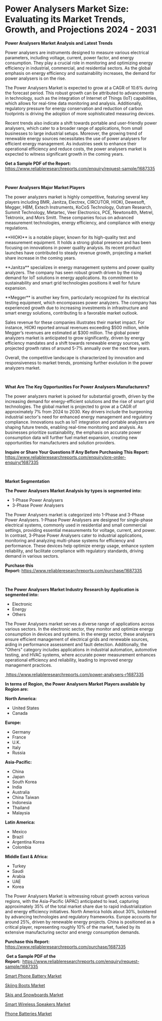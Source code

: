 <p><h1>Power Analysers Market Size: Evaluating its Market Trends, Growth, and Projections 2024 - 2031</h1></p><p><strong>Power Analysers Market Analysis and Latest Trends</strong></p>
<p><p>Power analysers are instruments designed to measure various electrical parameters, including voltage, current, power factor, and energy consumption. They play a crucial role in monitoring and optimizing energy efficiency in industrial, commercial, and residential sectors. As the global emphasis on energy efficiency and sustainability increases, the demand for power analysers is on the rise.</p><p>The Power Analysers Market is expected to grow at a CAGR of 10.6% during the forecast period. This robust growth can be attributed to advancements in technology, such as the integration of Internet of Things (IoT) capabilities, which allows for real-time data monitoring and analysis. Additionally, regulatory pressure for energy conservation and reduction of carbon footprints is driving the adoption of more sophisticated measuring devices. </p><p>Recent trends also indicate a shift towards portable and user-friendly power analysers, which cater to a broader range of applications, from small businesses to large industrial setups. Moreover, the growing trend of renewable energy sources necessitates the use of power analysers for efficient energy management. As industries seek to enhance their operational efficiency and reduce costs, the power analysers market is expected to witness significant growth in the coming years.</p></p>
<p><strong>Get a Sample PDF of the Report:&nbsp;</strong> <a href="https://www.reliableresearchreports.com/enquiry/request-sample/1687335?utm_campaign=1616&utm_medium=2&utm_source=Github&utm_content=ia&utm_term=19102024&utm_id=power-analysers">https://www.reliableresearchreports.com/enquiry/request-sample/1687335</a></p>
<p>&nbsp;</p>
<p><strong>Power Analysers Major Market Players</strong></p>
<p><p>The power analyzers market is highly competitive, featuring several key players including BMR, Janitza, Electrex, CIRCUTOR, HIOKI, Dewesoft, Megger, HBM, Extech Instruments, KoCoS Technology, Outram Research, Summit Technology, Metartec, Veer Electronics, PCE, Newtons4th, Metrel, Tektronix, and Mors Smitt. These companies focus on advanced measurement technologies, energy efficiency, and compliance with energy regulations.</p><p>**HIOKI** is a notable player, known for its high-quality test and measurement equipment. It holds a strong global presence and has been focusing on innovations in power quality analysis. Its recent product launches have contributed to steady revenue growth, projecting a market share increase in the coming years.</p><p>**Janitza** specializes in energy management systems and power quality analyzers. The company has seen robust growth driven by the rising demand for IoT solutions in energy applications. Its commitment to sustainability and smart grid technologies positions it well for future expansion.</p><p>**Megger** is another key firm, particularly recognized for its electrical testing equipment, which encompasses power analyzers. The company has experienced growth due to increasing investments in infrastructure and smart energy solutions, contributing to a favorable market outlook.</p><p>Sales revenue for these companies illustrates their market impact. For instance, HIOKI reported annual revenues exceeding $500 million, while Megger’s revenues are estimated at $300 million. The global power analyzers market is anticipated to grow significantly, driven by energy efficiency mandates and a shift towards renewable energy sources, with projected growth rates of around 5-7% annually over the next few years.</p><p>Overall, the competitive landscape is characterized by innovation and responsiveness to market trends, promising further evolution in the power analyzers market.</p></p>
<p>&nbsp;</p>
<p><strong>What Are The Key Opportunities For Power Analysers Manufacturers?</strong></p>
<p><p>The power analyzers market is poised for substantial growth, driven by the increasing demand for energy-efficient solutions and the rise of smart grid technologies. The global market is projected to grow at a CAGR of approximately 7% from 2024 to 2030. Key drivers include the burgeoning industrial sector's need for enhanced energy management and regulatory compliance. Innovations such as IoT integration and portable analyzers are shaping future trends, enabling real-time monitoring and analysis. As businesses prioritize sustainability, the emphasis on accurate power consumption data will further fuel market expansion, creating new opportunities for manufacturers and solution providers.</p></p>
<p><strong>Inquire or Share Your Questions If Any Before Purchasing This Report:</strong> <a href="https://www.reliableresearchreports.com/enquiry/pre-order-enquiry/1687335?utm_campaign=1616&utm_medium=2&utm_source=Github&utm_content=ia&utm_term=19102024&utm_id=power-analysers">https://www.reliableresearchreports.com/enquiry/pre-order-enquiry/1687335</a></p>
<p>&nbsp;</p>
<p><strong>Market Segmentation</strong></p>
<p><strong>The Power Analysers Market Analysis by types is segmented into:</strong></p>
<p><ul><li>1-Phase Power Analysers</li><li>3-Phase Power Analysers</li></ul></p>
<p><p>The Power Analysers market is categorized into 1-Phase and 3-Phase Power Analysers. 1-Phase Power Analysers are designed for single-phase electrical systems, commonly used in residential and small commercial settings, providing essential measurements for voltage, current, and power. In contrast, 3-Phase Power Analysers cater to industrial applications, monitoring and analyzing multi-phase systems for efficiency and performance. These devices help optimize energy usage, enhance system reliability, and facilitate compliance with regulatory standards, driving demand in various sectors.</p></p>
<p><strong>Purchase this Report:&nbsp;</strong><a href="https://www.reliableresearchreports.com/purchase/1687335?utm_campaign=1616&utm_medium=2&utm_source=Github&utm_content=ia&utm_term=19102024&utm_id=power-analysers">https://www.reliableresearchreports.com/purchase/1687335</a></p>
<p>&nbsp;</p>
<p><strong>The Power Analysers Market Industry Research by Application is segmented into:</strong></p>
<p><ul><li>Electronic</li><li>Energy</li><li>Others</li></ul></p>
<p><p>The Power Analysers market serves a diverse range of applications across various sectors. In the electronic sector, they monitor and optimize energy consumption in devices and systems. In the energy sector, these analysers ensure efficient management of electrical grids and renewable sources, aiding in performance assessment and fault detection. Additionally, the "Others" category includes applications in industrial automation, automotive testing, and HVAC systems, where accurate power measurement enhances operational efficiency and reliability, leading to improved energy management practices.</p></p>
<p><a href="https://www.reliableresearchreports.com/power-analysers-r1687335?utm_campaign=1616&utm_medium=2&utm_source=Github&utm_content=ia&utm_term=19102024&utm_id=power-analysers">&nbsp;https://www.reliableresearchreports.com/power-analysers-r1687335</a></p>
<p><strong>In terms of Region, the Power Analysers Market Players available by Region are:</strong></p>
<p>
    <p> <strong> North America: </strong>
        <ul>
            <li>United States</li>
            <li>Canada</li>
        </ul>
        </p> 
    <p> <strong> Europe: </strong>
        <ul>
            <li>Germany</li>
            <li>France</li>
            <li>U.K.</li>
            <li>Italy</li>
            <li>Russia</li>
        </ul>
        </p> 
    <p> <strong> Asia-Pacific: </strong>
        <ul>
            <li>China</li>
            <li>Japan</li>
            <li>South Korea</li>
            <li>India</li>
            <li>Australia</li>
            <li>China Taiwan</li>
            <li>Indonesia</li>
            <li>Thailand</li>
            <li>Malaysia</li>
        </ul>
        </p> 
    <p> <strong> Latin America: </strong>
        <ul>
            <li>Mexico</li>
            <li>Brazil</li>
            <li>Argentina Korea</li>
            <li>Colombia</li>
        </ul>
        </p> 
    <p> <strong> Middle East & Africa: </strong>
        <ul>
            <li>Turkey</li>
            <li>Saudi</li>
            <li>Arabia</li>
            <li>UAE</li>
            <li>Korea</li>
        </ul>
    </p>
    </p>
<p><p>The Power Analysers Market is witnessing robust growth across various regions, with the Asia-Pacific (APAC) anticipated to lead, capturing approximately 35% of the total market share due to rapid industrialization and energy efficiency initiatives. North America holds about 30%, bolstered by advancing technologies and regulatory frameworks. Europe accounts for around 25%, driven by renewable energy projects. China is positioned as a critical player, representing roughly 10% of the market, fueled by its extensive manufacturing sector and energy consumption demands.</p></p>
<p><strong>Purchase this Report: </strong><a href="https://www.reliableresearchreports.com/purchase/1687335?utm_campaign=1616&utm_medium=2&utm_source=Github&utm_content=ia&utm_term=19102024&utm_id=power-analysers">https://www.reliableresearchreports.com/purchase/1687335</a></p>
<p>&nbsp;<strong>Get a Sample PDF of the Report:&nbsp;&nbsp;</strong><a href="https://www.reliableresearchreports.com/enquiry/request-sample/1687335?utm_campaign=1616&utm_medium=2&utm_source=Github&utm_content=ia&utm_term=19102024&utm_id=power-analysers">https://www.reliableresearchreports.com/enquiry/request-sample/1687335</a></p>
<p><strong></strong></p>
<p><p><a href="https://www.linkedin.com/pulse/navigating-smart-phone-battery-market-expert-analysis-forecast-v9hff?utm_campaign=1616&utm_medium=2&utm_source=Github&utm_content=ia&utm_term=19102024&utm_id=power-analysers">Smart Phone Battery Market</a></p><p><a href="https://www.linkedin.com/pulse/skiing-boots-market-essentials-key-players-demand-drivers-roi-onfef?utm_campaign=1616&utm_medium=2&utm_source=Github&utm_content=ia&utm_term=19102024&utm_id=power-analysers">Skiing Boots Market</a></p><p><a href="https://www.linkedin.com/pulse/skis-snowboards-industry-insights-report-analyzing-market-trends-o2nbf?utm_campaign=1616&utm_medium=2&utm_source=Github&utm_content=ia&utm_term=19102024&utm_id=power-analysers">Skis and Snowboards Market</a></p><p><a href="https://www.linkedin.com/pulse/smart-wireless-speakers-market-drivers-challenges-forecast-2024-2031-a205f?utm_campaign=1616&utm_medium=2&utm_source=Github&utm_content=ia&utm_term=19102024&utm_id=power-analysers">Smart Wireless Speakers Market</a></p><p><a href="https://www.linkedin.com/pulse/navigating-phone-batteries-market-expert-analysis-forecast-period-awcnf?utm_campaign=1616&utm_medium=2&utm_source=Github&utm_content=ia&utm_term=19102024&utm_id=power-analysers">Phone Batteries Market</a></p></p>